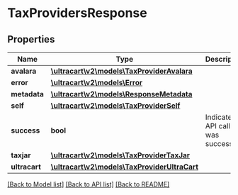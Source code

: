 # TaxProvidersResponse

## Properties
Name | Type | Description | Notes
------------ | ------------- | ------------- | -------------
**avalara** | [**\ultracart\v2\models\TaxProviderAvalara**](TaxProviderAvalara.md) |  | [optional] 
**error** | [**\ultracart\v2\models\Error**](Error.md) |  | [optional] 
**metadata** | [**\ultracart\v2\models\ResponseMetadata**](ResponseMetadata.md) |  | [optional] 
**self** | [**\ultracart\v2\models\TaxProviderSelf**](TaxProviderSelf.md) |  | [optional] 
**success** | **bool** | Indicates if API call was successful | [optional] 
**taxjar** | [**\ultracart\v2\models\TaxProviderTaxJar**](TaxProviderTaxJar.md) |  | [optional] 
**ultracart** | [**\ultracart\v2\models\TaxProviderUltraCart**](TaxProviderUltraCart.md) |  | [optional] 

[[Back to Model list]](../README.md#documentation-for-models) [[Back to API list]](../README.md#documentation-for-api-endpoints) [[Back to README]](../README.md)


